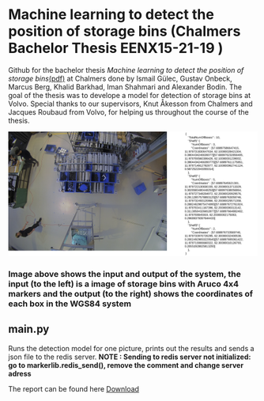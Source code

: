 # Machine learning to detect the position of storage bins (Chalmers Bachelor Thesis EENX15-21-19 )

Github for the bachelor thesis _Machine learning to detect the position of storage bins_[(pdf)](https://github.com/gurrajo/markerlib/raw/master/EENX15_21_19_Storagebins_final.pdf) at Chalmers done by Ismail Gülec, Gustav Onbeck, Marcus Berg, Khalid Barkhad, Iman Shahmari and Alexander Bodin. The goal of the thesis was to develope a model for detection of storage bins at Volvo. Special thanks to our supervisors, Knut Åkesson from Chalmers and Jacques Roubaud from Volvo, for helping us throughout the course of the thesis.

![plot](./graphics/inputoutput-2.png)

### Image above shows the input and output of the system, the input (to the left) is a image of storage bins with Aruco 4x4 markers and the output (to the right) shows the coordinates of each box in the WGS84 system

## main.py

Runs the detection model for one picture, prints out the results and sends a json file to the redis server.
**NOTE : Sending to redis server not initialized: go to markerlib.redis_send(), remove the comment and change server adress**

The report can be found here [Download](https://github.com/gurrajo/markerlib/raw/master/EENX15_21_19_Storagebins_final.pdf)
